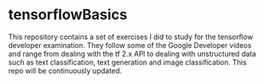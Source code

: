 # tensorflowBasics
This repository contains a set of exercises I did to study for the tensorflow developer examination. They follow some of the Google Developer videos and range from dealing with the tf 2.x API to dealing with unstructured data such as text classification, text generation and image classification. This repo will be continuously updated.
